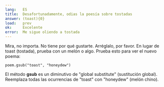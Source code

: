 ```yaml
---
lang:   ES
title:  Desafortunadamente, odias la poesía sobre tostadas
answer: (toast){0}
load:   prev
ok:     Excelente
error:  Me sigue oliendo a tostada
---
```


Mira, no importa. No tiene por qué gustarte. Arréglalo, por favor. En lugar de toast (tostada), 
prueba con un melón o algo. Prueba esto para ver el nuevo poema:

    poem.gsub("toast", "honeydew")

El método __gsub__  es un diminutivo de "global substitute" (sustitución global). Reemplaza todas las ocurrencias de "toast" con
"honeydew" (melón chino).
